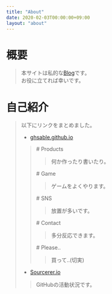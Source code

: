 ```yaml
---
title: "About"
date: 2020-02-03T00:00:00+09:00
layout: "about"
---
```


# 概要
> 本サイトは私的な[Blog](https://ghsable.github.io/sunalog)です。  
> お役に立てれば幸いです。

# 自己紹介
> 以下にリンクをまとめました。
> * [ghsable.github.io](https://ghsable.github.io)
>> \# Products
>>> 何か作ったり書いたり。
>>> 
>> \# Game
>>> ゲームをよくやります。
>>> 
>> \# SNS
>>> 放置が多いです。
>>> 
>> \# Contact
>>> 多分反応できます。
>>> 
>> \# Please..
>>> 買って..(切実)
>>> 
> * [Sourcerer.io](https://sourcerer.io/ghsable)
>> GitHubの活動状況です。
>> 
